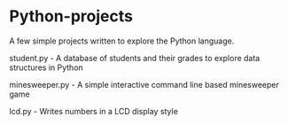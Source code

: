# Python-projects
A few simple projects written to explore the Python language.

student.py - A database of students and their grades to explore data structures in Python

minesweeper.py - A simple interactive command line based minesweeper game

lcd.py - Writes numbers in a LCD display style 
